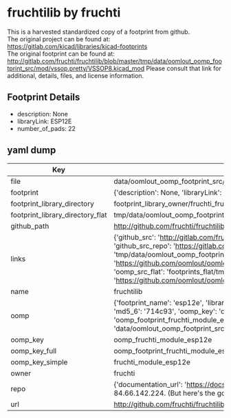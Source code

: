 # fruchtilib by fruchti  
This is a harvested standardized copy of a footprint from github.  
The original project can be found at:  
https://gitlab.com/kicad/libraries/kicad-footprints  
The original footprint can be found at:
http://gitlab.com/fruchti/fruchtilib/blob/master/tmp/data/oomlout_oomp_footprint_src/mod/vssop.pretty/VSSOP8.kicad_mod
Please consult that link for additional, details, files, and license information.  
## Footprint Details
* description: None  
* libraryLink: ESP12E  
* number_of_pads: 22  
## yaml dump  
| Key | Value |  
| --- | --- |  
| file | data/oomlout_oomp_footprint_src/fruchtilib/mod/module.pretty/ESP12E.kicad_mod |  
| footprint | {'description': None, 'libraryLink': 'ESP12E', 'number_of_pads': 22} |  
| footprint_library_directory | footprint_library_owner/fruchti_fruchtilib |  
| footprint_library_directory_flat | tmp/data/oomlout_oomp_footprint_src/footprints_flat/fruchti_module_esp12e/working |  
| github_path | http://github.com/fruchti/fruchtilib/blob/master/tmp/data/oomlout_oomp_footprint_src/mod/module.pretty/ESP12E.kicad_mod |  
| links | {'github_src': 'http://gitlab.com/fruchti/fruchtilib/blob/master/tmp/data/oomlout_oomp_footprint_src/mod/vssop.pretty/VSSOP8.kicad_mod', 'github_src_repo': 'https://gitlab.com/kicad/libraries/kicad-footprints', 'oomp_bot': 'tmp/data/oomlout_oomp_footprint_src/footprints/fruchti_module_esp12e/working', 'oomp_bot_github': 'https://github.com/oomlout/oomlout_oomp_footprint_bot/tree/main/tmp/data/oomlout_oomp_footprint_src/footprints/fruchti_module_esp12e/working', 'oomp_src_flat': 'footprints_flat/tmp/data/oomlout_oomp_footprint_src/footprints_flat/fruchti_module_esp12e/working', 'oomp_src_flat_github': 'https://github.com/oomlout/oomlout_oomp_footprint_src/tree/main/tmp/data/oomlout_oomp_footprint_src/footprints_flat/fruchti_module_esp12e/working'} |  
| name | fruchtilib |  
| oomp | {'footprint_name': 'esp12e', 'library_name': 'module', 'md5': '714c933eaa180cdfd59dcc4cf4d9eeb5', 'md5_10': '714c933eaa', 'md5_5': '714c9', 'md5_6': '714c93', 'oomp_key': 'oomp_fruchti_module_esp12e', 'oomp_key_extra': 'oomp_footprint_fruchti_module_esp12e', 'oomp_key_full': 'oomp_footprint_fruchti_module_esp12e_714c93', 'oomp_key_simple': 'fruchti_module_esp12e', 'original_filename': 'data/oomlout_oomp_footprint_src/fruchtilib/mod/module.pretty/ESP12E.kicad_mod', 'owner_name': 'fruchti'} |  
| oomp_key | oomp_fruchti_module_esp12e |  
| oomp_key_full | oomp_footprint_fruchti_module_esp12e |  
| oomp_key_simple | fruchti_module_esp12e |  
| owner | fruchti |  
| repo | {'documentation_url': 'https://docs.github.com/rest/overview/resources-in-the-rest-api#rate-limiting', 'message': "API rate limit exceeded for 84.66.142.224. (But here's the good news: Authenticated requests get a higher rate limit. Check out the documentation for more details.)"} |  
| url | http://github.com/fruchti/fruchtilib |  

